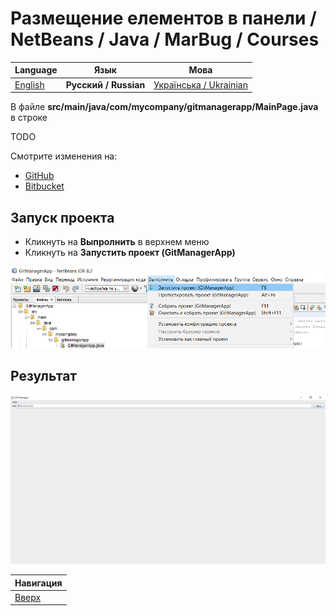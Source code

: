 # Размещение елементов в панели / NetBeans / Java / MarBug / Courses

| Language | Язык | Мова |
| -------- | ---- | ---- |
| [English](README.md) | **Русский / Russian** | [Українська / Ukrainian](README.uk.md) |

В файле **src/main/java/com/mycompany/gitmanagerapp/MainPage.java** в строке

TODO

Смотрите изменения на:

* [GitHub](https://github.com/marbug/courses-marbug-java/compare/v4.4_add-main-page-label...v4.5_move-items-to-panel)
* [Bitbucket](https://bitbucket.org/marbug/courses-marbug-java/branches/compare/v4.4_add-main-page-label%0Dv4.3_change-grid-layout-params#diff)

## Запуск проекта ##

* Кликнуть на **Выпролнить** в верхнем меню
* Кликнуть на **Запустить проект (GitManagerApp)**

![Меню](https://github.com/marbug/courses-marbug-java/blob/master/netbeans/run-project/menu.ru.png)

## Результат ##

![Меню](https://github.com/marbug/courses-marbug-java/blob/master/netbeans/move-items-to-panel/result.ru.png)

| Навигация                |
| ------------------------ |
| [Вверх](../README.ru.md) |
